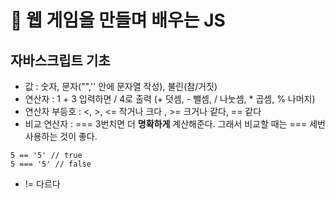 # 🌹 웹 게임을 만들며 배우는 JS

## 자바스크립트 기초

- 값 : 숫자, 문자("",'' 안에 문자열 작성), 불린(참/거짓)<br>
- 연산자 : 1 + 3 입력하면 / 4로 출력 (+ 덧셈, - 뺄셈, / 나눗셈, \* 곱셈, % 나머지)<br>
- 연산자 부등호 : <, >, <= 작거나 크다 , >= 크거나 같다, == 같다<br>
- 비교 연산자 : === 3번치면 더 **명확하게** 계산해준다. 그래서 비교할 때는 === 세번 사용하는 것이 좋다.

```
5 == '5' // true
5 === '5' // false
```

- != 다르다
